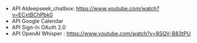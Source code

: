 - API AIdeepseek_chatbox: https://www.youtube.com/watch?v=ECxtBChPbk0
- API Google Calendar
- API Sign-In OAuth 2.0
- API OpenAI Whisper : https://www.youtube.com/watch?v=8SQV-B83tPU
